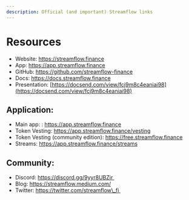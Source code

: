 ```yaml
---
description: Official (and important) Streamflow links
---
```


# Resources

* Website: https://streamflow.finance
* App: https://app.streamflow.finance
* GitHub: https://github.com/streamflow-finance
* Docs: https://docs.streamflow.finance
* Presentation: [https://docsend.com/view/fcj9m8c4eaniai98](https://docsend.com/view/fcj9m8c4eaniai98)

## Application:

* Main app: : https://app.streamflow.finance
* Token Vesting: https://app.streamflow.finance/vesting
* Token Vesting (community edition): https://free.streamflow.finance
* Streams: https://app.streamflow.finance/streams

## Community:

* Discord: https://discord.gg/9yyr8UBZjr 
* Blog: https://streamflow.medium.com/
* Twitter: https://twitter.com/streamflow\_fi 
